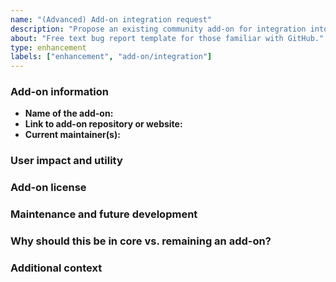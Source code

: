 ```yaml
---
name: "(Advanced) Add-on integration request"
description: "Propose an existing community add-on for integration into NVDA's core."
about: "Free text bug report template for those familiar with GitHub."
type: enhancement
labels: ["enhancement", "add-on/integration"]
---
```


### Add-on information

*   **Name of the add-on:**
*   **Link to add-on repository or website:**
*   **Current maintainer(s):**

### User impact and utility

### Add-on license

### Maintenance and future development

### Why should this be in core vs. remaining an add-on?

### Additional context
